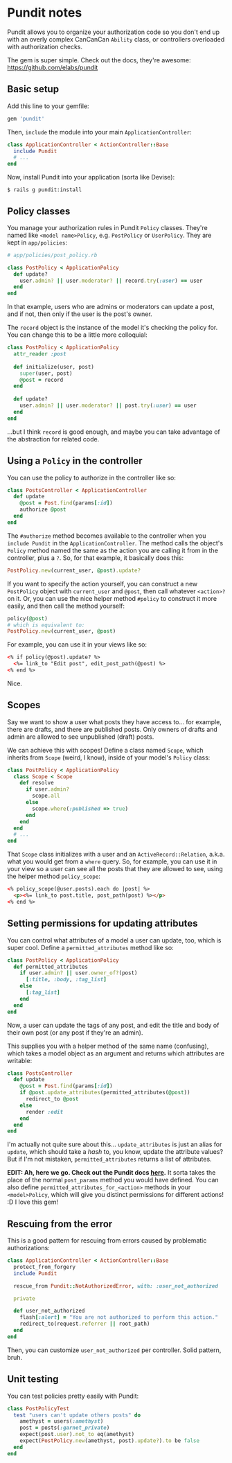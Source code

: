 # Pundit notes

Pundit allows you to organize your authorization code so you don't end up with an overly complex CanCanCan `Ability` class, or controllers overloaded with authorization checks.

The gem is super simple. Check out the docs, they're awesome: https://github.com/elabs/pundit

## Basic setup

Add this line to your gemfile:

```ruby
gem 'pundit'
```

Then, `include` the module into your main `ApplicationController`:

```ruby
class ApplicationController < ActionController::Base
  include Pundit
  # ...
end
```

Now, install Pundit into your application (sorta like Devise):

```
$ rails g pundit:install
```

## Policy classes

You manage your authorization rules in Pundit `Policy` classes. They're named like `<model name>Policy`, e.g. `PostPolicy` or `UserPolicy`. They are kept in `app/policies`:

```ruby
# app/policies/post_policy.rb

class PostPolicy < ApplicationPolicy
  def update?
    user.admin? || user.moderator? || record.try(:user) == user
  end
end
```

In that example, users who are admins or moderators can update a post, and if not, then only if the user is the post's owner.

The `record` object is the instance of the model it's checking the policy for. You can change this to be a little more colloquial:

```ruby
class PostPolicy < ApplicationPolicy
  attr_reader :post
 
  def initialize(user, post)
    super(user, post)
    @post = record
  end
 
  def update?
    user.admin? || user.moderator? || post.try(:user) == user
  end
end
```

...but I think `record` is good enough, and maybe you can take advantage of the abstraction for related code.

## Using a `Policy` in the controller

You can use the policy to authorize in the controller like so:

```ruby
class PostsController < ApplicationController
  def update
    @post = Post.find(params[:id])
    authorize @post
  end
end
```

The `#authorize` method becomes available to the controller when you `include Pundit` in the `ApplicationController`. The method calls the object's `Policy` method named the same as the action you are calling it from in the controller, plus a `?`. So, for that example, it basically does this:

```ruby
PostPolicy.new(current_user, @post).update?
```

If you want to specify the action yourself, you can construct a new `PostPolicy` object with `current_user` and `@post`, then call whatever `<action>?` on it. Or, you can use the nice helper method `#policy` to construct it more easily, and then call the method yourself:

```ruby
policy(@post)
# which is equivalent to:
PostPolicy.new(current_user, @post)
```

For example, you can use it in your views like so:

```html
<% if policy(@post).update? %>
  <%= link_to "Edit post", edit_post_path(@post) %>
<% end %>
```

Nice.

## Scopes

Say we want to show a user what posts they have access to... for example, there are drafts, and there are published posts. Only owners of drafts and admin are allowed to see unpublished (draft) posts. 

We can achieve this with scopes! Define a class named `Scope`, which inherits from `Scope` (weird, I know), inside of your model's `Policy` class:

```ruby
class PostPolicy < ApplicationPolicy
  class Scope < Scope
    def resolve
      if user.admin?
        scope.all
      else
        scope.where(:published => true)
      end
    end
  end
  # ...
end
```

That `Scope` class initializes with a user and an `ActiveRecord::Relation`, a.k.a. what you would get from a `where` query. So, for example, you can use it in your view so a user can see all the posts that they are allowed to see, using the helper method `policy_scope`:

```html
<% policy_scope(@user.posts).each do |post| %>
  <p><%= link_to post.title, post_path(post) %></p>
<% end %>
```

## Setting permissions for updating attributes

You can control what attributes of a model a user can update, too, which is super cool. Define a `permitted_attributes` method like so:

```ruby
class PostPolicy < ApplicationPolicy
  def permitted_attributes
    if user.admin? || user.owner_of?(post)
      [:title, :body, :tag_list]
    else
      [:tag_list]
    end
  end
end
```

Now, a user can update the tags of any post, and edit the title and body of their own post (or any post if they're an admin).

This supplies you with a helper method of the same name (confusing), which takes a model object as an argument and returns which attributes are writable:

```ruby
class PostsController
  def update
    @post = Post.find(params[:id])
    if @post.update_attributes(permitted_attributes(@post))
      redirect_to @post
    else
      render :edit
    end
  end
end
```

I'm actually not quite sure about this... `update_attributes` is just an alias for `update`, which should take a _hash_ to, you know, update the attribute values? But if I'm not mistaken, `permitted_attributes` returns a list of attributes.

**EDIT: Ah, here we go. Check out the Pundit docs [here](https://github.com/elabs/pundit#strong-parameters).** It sorta takes the place of the normal `post_params` method you would have defined. You can also define `permitted_attributes_for_<action>` methods in your `<model>Policy`, which will give you distinct permissions for different actions! :D I love this gem!

## Rescuing from the error

This is a good pattern for rescuing from errors caused by problematic authorizations:

```ruby
class ApplicationController < ActionController::Base
  protect_from_forgery
  include Pundit

  rescue_from Pundit::NotAuthorizedError, with: :user_not_authorized

  private

  def user_not_authorized
    flash[:alert] = "You are not authorized to perform this action."
    redirect_to(request.referrer || root_path)
  end
end
```

Then, you can customize `user_not_authorized` per controller. Solid pattern, bruh.

## Unit testing

You can test policies pretty easily with Pundit:

```ruby
class PostPolicyTest
  test "users can't update others posts" do
    amethyst = users(:amethyst)
    post = posts(:garnet_private)
    expect(post.user).not_to eq(amethyst)
    expect(PostPolicy.new(amethyst, post).update?).to be false
  end
end
```
